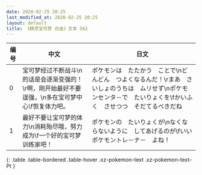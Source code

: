 ```yaml
---
date: 2020-02-25 20:25
last_modified_at: 2020-02-25 20:25
layout: default
title: 《精灵宝可梦 白金》文本 562
---
```

| 编号 | 中文 | 日文 |
| ---- | ---- | ---- |
| 0 | 宝可梦经过不断战斗\n的话是会逐渐变强的！\r啊，刚开始最好不要逞强，\n多在宝可梦中心\f恢复体力吧。 | ポケモンは　たたかう　ことで\nどんどん　つよくなるんだ！\rまあ　さいしょのうちは　ムリせず\nポケモンセンタ－で　たいりょくを\fかいふく　させつつ　そだてるべきだね |
| 1 | 最好不要让宝可梦的体力\n消耗殆尽哦，努力成为\f一个好的宝可梦训练家吧！ | ポケモンの　たいりょくが\nなくならないように　してあげるのが\fいい　ポケモントレ－ナ－　よね！ |
{: .table .table-bordered .table-hover .xz-pokemon-text .xz-pokemon-text-Pt }